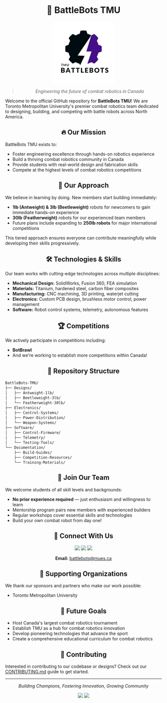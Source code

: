 <div align="center">

# 🤖 BattleBots TMU

![BattleBots TMU Logo](battlebots.jpeg)

> *Engineering the future of combat robotics in Canada*

</div>

Welcome to the official GitHub repository for **BattleBots TMU**! We are Toronto Metropolitan University's premier combat robotics team dedicated to designing, building, and competing with battle robots across North America.

<div align="center">

## 🔥 Our Mission

</div>

BattleBots TMU exists to:
- Foster engineering excellence through hands-on robotics experience
- Build a thriving combat robotics community in Canada
- Provide students with real-world design and fabrication skills
- Compete at the highest levels of combat robotics competitions

<div align="center">

## 🚀 Our Approach

</div>

We believe in learning by doing. New members start building immediately:

- **1lb (Antweight) & 3lb (Beetleweight)** robots for newcomers to gain immediate hands-on experience
- **30lb (Featherweight)** robots for our experienced team members
- Future plans include expanding to **250lb robots** for major international competitions

This tiered approach ensures everyone can contribute meaningfully while developing their skills progressively.

<div align="center">

## 🛠️ Technologies & Skills

</div>

Our team works with cutting-edge technologies across multiple disciplines:

- **Mechanical Design:** SolidWorks, Fusion 360, FEA simulation
- **Materials:** Titanium, hardened steel, carbon fiber composites
- **Manufacturing:** CNC machining, 3D printing, waterjet cutting
- **Electronics:** Custom PCB design, brushless motor control, power management
- **Software:** Robot control systems, telemetry, autonomous features

<div align="center">

## 🏆 Competitions

</div>

We actively participate in competitions including:

- **BotBrawl**
- And we're working to establish more competitions within Canada!

<div align="center">

## 📂 Repository Structure

</div>

```
BattleBots-TMU/
├── Designs/
│   ├── Antweight-1lb/
│   ├── Beetleweight-3lb/
│   └── Featherweight-30lb/
├── Electronics/
│   ├── Control-Systems/
│   ├── Power-Distribution/
│   └── Weapon-Systems/
├── Software/
│   ├── Control-Firmware/
│   ├── Telemetry/
│   └── Testing-Tools/
└── Documentation/
    ├── Build-Guides/
    ├── Competition-Resources/
    └── Training-Materials/
```

<div align="center">

## 🌟 Join Our Team

</div>

We welcome students of all skill levels and backgrounds:
- **No prior experience required** — just enthusiasm and willingness to learn
- Mentorship program pairs new members with experienced builders
- Regular workshops cover essential skills and technologies
- Build your own combat robot from day one!

<div align="center">

## 🔗 Connect With Us

[<img src="https://img.shields.io/badge/Instagram-E4405F?style=for-the-badge&logo=instagram&logoColor=white" />](https://www.instagram.com/tmubattlebots/)
[<img src="https://img.shields.io/badge/LinkedIn-0077B5?style=for-the-badge&logo=linkedin&logoColor=white" />](https://www.linkedin.com/company/tmu-battlebots/posts/?feedView=all)
[<img src="https://img.shields.io/badge/Website-000000?style=for-the-badge&logo=About.me&logoColor=white" />]([https://battlebotstmu.ca](https://tmu-battlebots.github.io/TMU-Battlebots/))

**Email:** battlebots@mues.ca

</div>

<div align="center">

## 🤝 Supporting Organizations

</div>

We thank our sponsors and partners who make our work possible:
- Toronto Metropolitan University

<div align="center">

## 🚀 Future Goals

</div>

- Host Canada's largest combat robotics tournament
- Establish TMU as a hub for combat robotics innovation
- Develop pioneering technologies that advance the sport
- Create a comprehensive educational curriculum for combat robotics

<div align="center">

## 📝 Contributing

</div>

Interested in contributing to our codebase or designs? Check out our [CONTRIBUTING.md](CONTRIBUTING.md) guide to get started.

<div align="center">

---

*Building Champions, Fostering Innovation, Growing Community*

<img src="https://img.shields.io/badge/Made%20with-Passion-red?style=for-the-badge" />
<img src="https://img.shields.io/badge/TMU-Robotics-blue?style=for-the-badge" />

</div>

